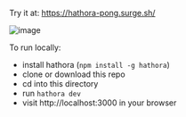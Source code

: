 Try it at: https://hathora-pong.surge.sh/

![image](https://user-images.githubusercontent.com/5400947/149680558-a99c9a88-f58f-40cb-972d-be167eb378cf.png)

To run locally:

- install hathora (`npm install -g hathora`)
- clone or download this repo
- cd into this directory
- run `hathora dev`
- visit http://localhost:3000 in your browser
